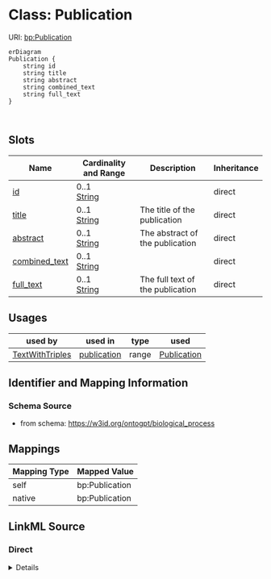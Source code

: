 # Class: Publication



URI: [bp:Publication](http://w3id.org/ontogpt/biological-process-templatePublication)


```mermaid
erDiagram
Publication {
    string id  
    string title  
    string abstract  
    string combined_text  
    string full_text  
}



```



<!-- no inheritance hierarchy -->


## Slots

| Name | Cardinality and Range | Description | Inheritance |
| ---  | --- | --- | --- |
| [id](id.md) | 0..1 <br/> [String](String.md) |  | direct |
| [title](title.md) | 0..1 <br/> [String](String.md) | The title of the publication | direct |
| [abstract](abstract.md) | 0..1 <br/> [String](String.md) | The abstract of the publication | direct |
| [combined_text](combined_text.md) | 0..1 <br/> [String](String.md) |  | direct |
| [full_text](full_text.md) | 0..1 <br/> [String](String.md) | The full text of the publication | direct |





## Usages

| used by | used in | type | used |
| ---  | --- | --- | --- |
| [TextWithTriples](TextWithTriples.md) | [publication](publication.md) | range | [Publication](Publication.md) |






## Identifier and Mapping Information







### Schema Source


* from schema: https://w3id.org/ontogpt/biological_process





## Mappings

| Mapping Type | Mapped Value |
| ---  | ---  |
| self | bp:Publication |
| native | bp:Publication |





## LinkML Source

<!-- TODO: investigate https://stackoverflow.com/questions/37606292/how-to-create-tabbed-code-blocks-in-mkdocs-or-sphinx -->

### Direct

<details>
```yaml
name: Publication
from_schema: https://w3id.org/ontogpt/biological_process
rank: 1000
attributes:
  id:
    name: id
    description: The publication identifier
    from_schema: https://w3id.org/ontogpt/biological_process
  title:
    name: title
    description: The title of the publication
    from_schema: https://w3id.org/ontogpt/biological_process
    rank: 1000
  abstract:
    name: abstract
    description: The abstract of the publication
    from_schema: https://w3id.org/ontogpt/biological_process
    rank: 1000
  combined_text:
    name: combined_text
    from_schema: https://w3id.org/ontogpt/biological_process
    rank: 1000
  full_text:
    name: full_text
    description: The full text of the publication
    from_schema: https://w3id.org/ontogpt/biological_process
    rank: 1000

```
</details>

### Induced

<details>
```yaml
name: Publication
from_schema: https://w3id.org/ontogpt/biological_process
rank: 1000
attributes:
  id:
    name: id
    description: The publication identifier
    from_schema: https://w3id.org/ontogpt/biological_process
    alias: id
    owner: Publication
    domain_of:
    - NamedEntity
    - Publication
    range: string
  title:
    name: title
    description: The title of the publication
    from_schema: https://w3id.org/ontogpt/biological_process
    rank: 1000
    alias: title
    owner: Publication
    domain_of:
    - Publication
    range: string
  abstract:
    name: abstract
    description: The abstract of the publication
    from_schema: https://w3id.org/ontogpt/biological_process
    rank: 1000
    alias: abstract
    owner: Publication
    domain_of:
    - Publication
    range: string
  combined_text:
    name: combined_text
    from_schema: https://w3id.org/ontogpt/biological_process
    rank: 1000
    alias: combined_text
    owner: Publication
    domain_of:
    - Publication
    range: string
  full_text:
    name: full_text
    description: The full text of the publication
    from_schema: https://w3id.org/ontogpt/biological_process
    rank: 1000
    alias: full_text
    owner: Publication
    domain_of:
    - Publication
    range: string

```
</details>